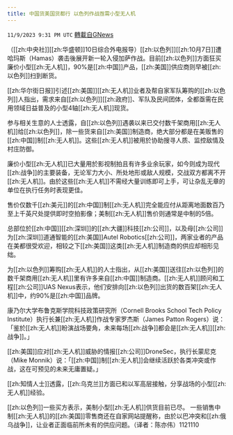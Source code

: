 ```yaml
---
title: 中国货美国货都行 以色列作战亟需小型无人机
---
```

`11/9/2023 9:31 PM UTC` [轉載自GNews](https://gnews.org/articles/1959157)

（[[zh:中央社]][[zh:华盛顿]]10日综合外电报导）[[zh:以色列]][[zh:10月7日]]遭哈玛斯（Hamas）袭击後展开新一轮入侵加萨作战。目前[[zh:以色列]]方面狂买廉价小型[[zh:无人机]]，90%是[[zh:中国]]产品，[[zh:美国]]供应商则早被[[zh:以色列]]扫到断货。

[[zh:华尔街日报]]引述[[zh:美国]][[zh:无人机]]业者及帮自家军队筹购的[[zh:以色列]]人指出，需求来自[[zh:以色列]][[zh:政府]]、军队及民间团体，全都亟需在民用领域日益普及的小型4轴[[zh:无人机]]现货。

参与相关生意的人士透露，自[[zh:以色列]]遇袭以来已交付数千架商用[[zh:无人机]]给[[zh:以色列]]，除一些货来自[[zh:美国]]制造商，绝大部分都是在美贩售的[[zh:中国]]制[[zh:无人机]]。这些[[zh:无人机]]被用於协助搜寻人质、监控敌情及村庄防御。

廉价小型[[zh:无人机]]已大量用於影视制拍且有许多业余玩家，如今则成为现代[[zh:战争]]的主要装备，无论军力大小、所处地形或敌人规模，交战双方都离不开[[zh:无人机]]。由於这些[[zh:无人机]]不需经大量训练即可上手，可让杂乱无章的单位在执行任务时表现更佳。

售价仅数千[[zh:美元]]的[[zh:中国]]制[[zh:无人机]]完全能应付从距离地面数百乃至上千英尺处提供即时空拍影像；美制[[zh:无人机]]售价则通常是中制的5倍。

总部位於[[zh:中国]][[zh:深圳]]的[[zh:大疆]]科技[[zh:公司]]，以及母[[zh:公司]]为[[zh:深圳]]道通智能的[[zh:美国]]Autel Robotics[[zh:公司]]，两家业者的产品在美都很受欢迎，相较之下[[zh:美国]]这类[[zh:无人机]]制造商的供应却相形见绌。

为[[zh:以色列]]筹购[[zh:无人机]]的人士指出，从[[zh:美国]]送往[[zh:以色列]]的数千架商用[[zh:无人机]]里有许多来自[[zh:中国]]制造商。[[zh:无人机]]顾问和工程[[zh:公司]]UAS Nexus表示，他们安排向[[zh:以色列]]出货的数百架[[zh:无人机]]中，约90%是[[zh:中国]]品牌。

康乃尔大学布鲁克斯学院科技政策研究所（Cornell Brooks School Tech Policy Institute）执行长兼[[zh:无人机]]作战专家罗杰斯（James Patton Rogers）说：「鉴於[[zh:无人机]]盼演战场要角，未来每场[[zh:战争]]都会是[[zh:无人机]][[zh:战争]]。」

[[zh:美国]]应对[[zh:无人机]]威胁的情报[[zh:公司]]DroneSec，执行长蒙尼克（Mike Monnik）说：「[[zh:中国]]制[[zh:无人机]]会继续活跃於各类冲突或作战，这在可预见的未来无庸置疑。」

[[zh:知情人士]]透露，[[zh:乌克兰]]方面已和以军高层接触，分享战场的小型[[zh:无人机]]经验。

[[zh:以色列]]一些买方表示，美制小型[[zh:无人机]]供货目前已尽。 一些销售中制[[zh:无人机]]的[[zh:美国]]零售商还在自家网站提醒称，由於以巴冲突和[[zh:俄乌战争]]，让业者正面临前所未有的供应问题。（译者：陈亦伟）1121110
